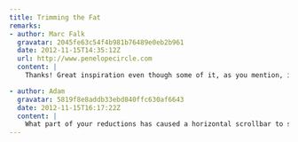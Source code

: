 ```yaml
---
title: Trimming the Fat
remarks:
- author: Marc Falk
  gravatar: 2045fe63c54f4b981b76489e0eb2b961
  date: 2012-11-15T14:35:12Z
  url: http://www.penelopecircle.com
  content: |
    Thanks! Great inspiration even though some of it, as you mention, is a bit overkill. I've never heard of base64 backgrounds. Will definitely look into that.

- author: Adam
  gravatar: 5819f8e8addb33ebd840ffc630af6643
  date: 2012-11-15T16:17:22Z
  content: |
    What part of your reductions has caused a horizontal scrollbar to show up at a 1280 resolution on Chrome?
---
```

